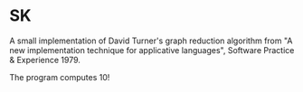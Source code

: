 # SK

A small implementation of David Turner's graph reduction algorithm from
"A new implementation technique for applicative languages", Software Practice
& Experience 1979.

The program computes 10!
